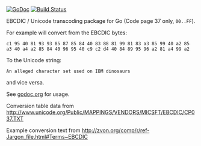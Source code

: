[![GoDoc](https://godoc.org/github.com/Intermernet/ebcdic?status.png)](https://godoc.org/github.com/Intermernet/ebcdic) [![Build Status](https://drone.io/github.com/Intermernet/ebcdic/status.png)](https://drone.io/github.com/Intermernet/ebcdic/latest)

EBCDIC / Unicode transcoding package for Go (Code page 37 only, `00..FF`).

For example will convert from the EBCDIC bytes:

    c1 95 40 81 93 93 85 87 85 84 40 83 88 81 99 81 83 a3 85 99 40 a2 85
    a3 40 a4 a2 85 84 40 96 95 40 c9 c2 d4 40 84 89 95 96 a2 81 a4 99 a2

To the Unicode string:

    An alleged character set used on IBM dinosaurs

and vice versa.

See [godoc.org](https://godoc.org/github.com/Intermernet/ebcdic) for usage.

Conversion table data from http://www.unicode.org/Public/MAPPINGS/VENDORS/MICSFT/EBCDIC/CP037.TXT

Example conversion text from http://zvon.org/comp/r/ref-Jargon_file.html#Terms~EBCDIC